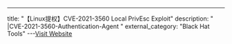 ---
title: "【Linux提权】CVE-2021-3560 Local PrivEsc Exploit"
description: "
|CVE-2021-3560-Authentication-Agent
"
external_category: "Black Hat Tools"
---[Visit Website](https://github.com/swapravo/polkadots)

